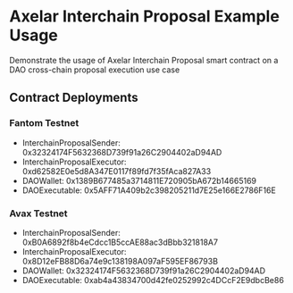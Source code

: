 # Axelar Interchain Proposal Example Usage

Demonstrate the usage of Axelar Interchain Proposal smart contract on a DAO cross-chain proposal execution use case

## Contract Deployments

### Fantom Testnet

* InterchainProposalSender: 0x32324174F5632368D739f91a26C2904402aD94AD
* InterchainProposalExecutor: 0xd62582E0e5d8A347E0117f89fd7f35fAca827A33
* DAOWallet: 0x1389B677485a3714811E720905bA672b14665169
* DAOExecutable: 0x5AFF71A409b2c398205211d7E25e166E2786F16E

### Avax Testnet

* InterchainProposalSender: 0xB0A6892f8b4eCdcc1B5ccAE88ac3dBbb321818A7
* InterchainProposalExecutor: 0x8D12eFB88D6a74e9c138198A097aF595EF86793B
* DAOWallet: 0x32324174F5632368D739f91a26C2904402aD94AD
* DAOExecutable: 0xab4a43834700d42fe0252992c4DCcF2E9dbcBe86
